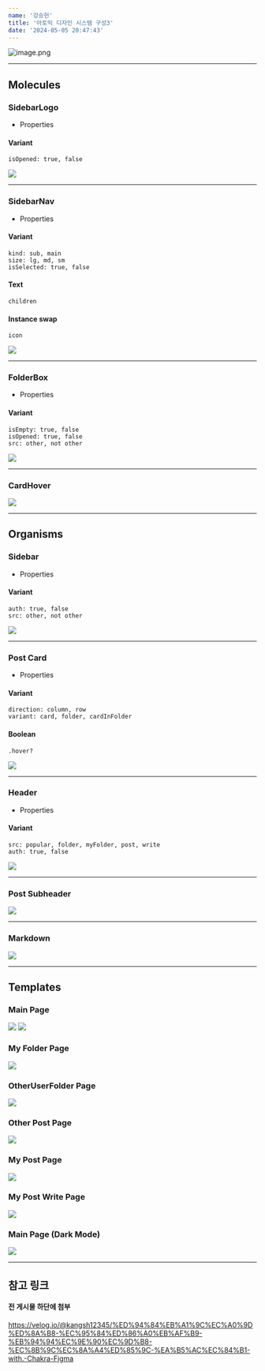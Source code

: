 ```yaml
---
name: '강승헌'
title: '아토믹 디자인 시스템 구성3'
date: '2024-05-05 20:47:43'
---
```

![image.png](https://firebasestorage.googleapis.com/v0/b/devote-2cce5.appspot.com/o/images%2F26601016-1b40-451a-8262-8a4c6f76d351.png?alt=media&token=01c08807-6ffb-4002-8d04-8386bf3569b6)

***
## Molecules
### SidebarLogo
>
* Properties
#### Variant
```
isOpened: true, false
```

![](https://velog.velcdn.com/images/kangsh12345/post/3e267325-efe4-4a84-b339-587e009fbd1a/image.png)

***
### SidebarNav
>
* Properties
#### Variant
```
kind: sub, main
size: lg, md, sm
isSelected: true, false
```
#### Text
```
children
```
#### Instance swap
```
icon
```

![](https://velog.velcdn.com/images/kangsh12345/post/fd44be17-d905-4524-abe9-3de6874e111b/image.png)

***
### FolderBox
>
* Properties
#### Variant
```
isEmpty: true, false
isOpened: true, false
src: other, not other
```

![](https://velog.velcdn.com/images/kangsh12345/post/1b99bc12-1277-41a7-b1e7-dd2d5343f3ac/image.png)

***
### CardHover
![](https://velog.velcdn.com/images/kangsh12345/post/2c8bebfa-c2ab-4a6e-985f-42189f007195/image.png)

***
## Organisms
### Sidebar
>
* Properties
#### Variant
```
auth: true, false
src: other, not other
```

![](https://velog.velcdn.com/images/kangsh12345/post/12f0909a-7636-47c4-b770-a487cb2adfaf/image.png)

***
### Post Card
>
* Properties
#### Variant
```
direction: column, row
variant: card, folder, cardInFolder
```
#### Boolean
```
.hover?
```

![](https://velog.velcdn.com/images/kangsh12345/post/14a44cf9-c486-4c98-95fb-90ab4fdd5f19/image.png)

***
### Header
>
* Properties
#### Variant
```
src: popular, folder, myFolder, post, write
auth: true, false
```

![](https://velog.velcdn.com/images/kangsh12345/post/db7910c7-8b56-442a-ac13-ce1a80782bcd/image.png)

***
### Post Subheader
![](https://velog.velcdn.com/images/kangsh12345/post/7680b2fd-5943-468d-9c38-3db5c3f51b17/image.png)

***
### Markdown
![](https://velog.velcdn.com/images/kangsh12345/post/52b1b9be-a465-4911-8ec2-ad087ab525db/image.png)

***
## Templates
### Main Page
![](https://velog.velcdn.com/images/kangsh12345/post/312ab2d5-21f4-419b-8e15-2b45fda83b60/image.png)
![](https://velog.velcdn.com/images/kangsh12345/post/9d394917-f10b-496c-b886-cf13f28e88d5/image.png)
<br>
### My Folder Page
![](https://velog.velcdn.com/images/kangsh12345/post/65685a87-d258-4616-82a1-a6161e6472c2/image.png)
<br>
### OtherUserFolder Page
![](https://velog.velcdn.com/images/kangsh12345/post/2d314e34-620d-4510-87e3-a9261a78e0c1/image.png)
<br>
### Other Post Page
![](https://velog.velcdn.com/images/kangsh12345/post/686e06c0-9c72-4b21-a493-4f3665ce37bf/image.png)
<br>
### My Post Page
![](https://velog.velcdn.com/images/kangsh12345/post/391a02ac-0034-4996-b66a-36ca6c479371/image.png)
<br>
### My Post Write Page
![](https://velog.velcdn.com/images/kangsh12345/post/1277f586-2431-4279-b7ef-17cda374049a/image.png)
<br>

### Main Page (Dark Mode)
![](https://velog.velcdn.com/images/kangsh12345/post/bbdda587-f2e6-4087-b4a3-c58f14788153/image.png)
<br>
***
## 참고 링크
#### 전 게시물 하단에 첨부 
https://velog.io/@kangsh12345/%ED%94%84%EB%A1%9C%EC%A0%9D%ED%8A%B8-%EC%95%84%ED%86%A0%EB%AF%B9-%EB%94%94%EC%9E%90%EC%9D%B8-%EC%8B%9C%EC%8A%A4%ED%85%9C-%EA%B5%AC%EC%84%B1-with.-Chakra-Figma